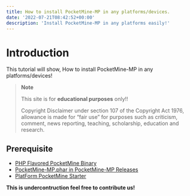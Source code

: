 ```yaml
---
title: How to install PocketMine-MP in any platforms/devices.
date: '2022-07-21T08:42:52+00:00'
description: 'Install PocketMine-MP in any platforms easily!'
---
```


# Introduction
This tutorial will show, How to install PocketMine-MP in any platforms/devices!

> **Note**
>
> This site is for **educational purposes** only!! 
>
> Copyright Disclaimer under section 107 of the Copyright Act 1976, allowance is made for “fair use” for purposes such as criticism, comment, news reporting, teaching, scholarship, education and research.

## Prerequisite
- [PHP Flavored PocketMine Binary](https://jenkins.pmmp.io/job/PHP-8.0-Aggregate/)
- [PocketMine-MP.phar in PocketMine-MP Releases](https://github.com/pmmp/PocketMine-MP/releases/)
- [PlatForm PocketMine Starter](#start-pocketmine)

**This is undercontruction feel free to contribute us!**

